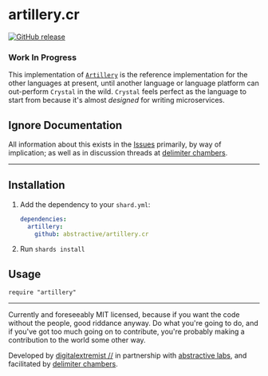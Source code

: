 # artillery.cr

[![GitHub release](https://img.shields.io/github/release/abstractive/artillery.cr.svg)](https://github.com/abstractive/artillery.cr/releases)

### Work In Progress

This implementation of [`Artillery`](https://github.com/abstractive/artillery) is the reference implementation for the other languages at present, until another language or language platform can out-perform `Crystal` in the wild. `Crystal` feels perfect as the language to start from because it's almost _designed_ for writing microservices.


## Ignore Documentation

All information about this exists in the [Issues](https://github.com/abstractive/artillery.cr/issues) primarily, by way of implication; as well as in discussion threads at [delimiter chambers](https://github.com/delimiterchambers).

---

## Installation

1. Add the dependency to your `shard.yml`:

   ```yaml
   dependencies:
     artillery:
       github: abstractive/artillery.cr
   ```

2. Run `shards install`

## Usage

```crystal
require "artillery"
```

---

Currently and foreseeably MIT licensed, because if you want the code without the people, good riddance anyway. Do what you're going to do, and if you've got too much going on to contribute, you're probably making a contribution to the world some other way.

Developed by [digitalextremist //](https://github.com/digitalextremist) in partnership with [abstractive labs](https://github.com/abstractive), and facilitated by [delimiter chambers](http://github.com/delimiterchambers).
